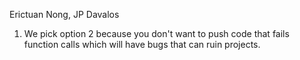 Erictuan Nong, JP Davalos
1. We pick option 2 because you don't want to push code that fails function calls which will have bugs that can ruin projects.